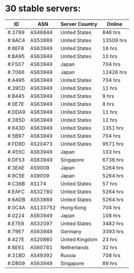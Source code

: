 # 30 stable servers:

| ID | ASN | Server Country | Online |
| ------ | ------ | ------ | ------ |
| #.3769 | AS46844 | United States | 846 hrs |
| #.9AC4 | AS53889 | United States | 13509 hrs |
| #.6EF8 | AS63949 | United States | 16 hrs |
| #.BA95 | AS63949 | United States | 10 hrs |
| #.F507 | AS63949 | Japan | 704 hrs |
| #.7066 | AS63949 | Japan | 12426 hrs |
| #.A495 | AS63949 | United States | 704 hrs |
| #.39CD | AS63949 | United States | 11 hrs |
| #.B445 | AS63949 | United States | 9 hrs |
| #.0E7E | AS63949 | United States | 8 hrs |
| #.DDA9 | AS63949 | United States | 11 hrs |
| #.285D | AS63949 | United States | 12 hrs |
| #.643D | AS63949 | United States | 1351 hrs |
| #.5B97 | AS63949 | United States | 704 hrs |
| #.FD9D | AS20473 | United States | 9571 hrs |
| #.455C | AS63949 | Japan | 103 hrs |
| #.DF53 | AS63949 | Singapore | 6736 hrs |
| #.3EAE | AS9009 | Japan | 5264 hrs |
| #.8C5E | AS9009 | Japan | 5264 hrs |
| #.C36B | AS174 | United States | 57 hrs |
| #.EAFC | AS32780 | United States | 5264 hrs |
| #.6ADB | AS53889 | United States | 5264 hrs |
| #.0C4A | AS133752 | Hong Kong | 704 hrs |
| #.0224 | AS63949 | Japan | 108 hrs |
| #.E7E8 | AS32097 | United States | 3482 hrs |
| #.79E7 | AS63949 | Germany | 3393 hrs |
| #.427E | AS20860 | United Kingdom | 23 hrs |
| #.6E61 | AS60781 | Netherlands | 32 hrs |
| #.31BD | AS49392 | Russia | 708 hrs |
| #.DB09 | AS63949 | Singapore | 89 hrs |


